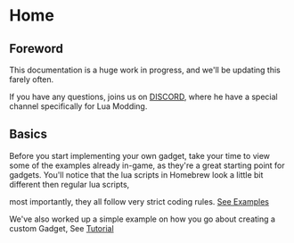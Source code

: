 # Home

## Foreword

This documentation is a huge work in progress, and we'll be updating this farely often.

If you have any questions, joins us on [DISCORD](https://discord.gg/repVGu5), where he have a special channel specifically for Lua Modding.

## Basics

Before you start implementing your own gadget, take your time to view some of the examples already in-game, as they're a great starting point for gadgets.
You'll notice that the lua scripts in Homebrew look a little bit different then regular lua scripts,

most importantly, they all follow very strict coding rules. [See Examples](https://github.com/copybugpaste/HomebrewAPI/blob/master/Examples/Flashlight.lua)

We've also worked up a simple example on how you go about creating a custom Gadget, See [Tutorial](Tutorial)